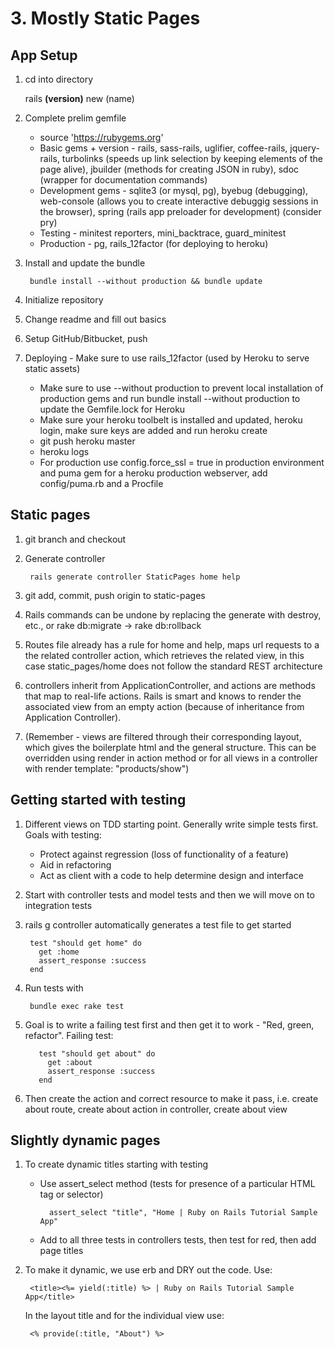 # 3. Mostly Static Pages
## App Setup
1. cd into directory

    rails __(version)__ new (name)
    
2. Complete prelim gemfile
    - source 'https://rubygems.org'
    - Basic gems + version - rails, sass-rails, uglifier, coffee-rails, jquery-rails, turbolinks (speeds up link selection by keeping elements of the page alive), jbuilder (methods for creating JSON in ruby), sdoc (wrapper for documentation commands) 
    - Development gems - sqlite3 (or mysql, pg), byebug (debugging), web-console (allows you to create interactive debuggig sessions in the browser), spring (rails app preloader for development) (consider pry)
    - Testing - minitest reporters, mini_backtrace, guard_minitest
    - Production - pg, rails_12factor (for deploying to heroku)
    
3. Install and update the bundle

        bundle install --without production && bundle update

4. Initialize repository
5. Change readme and fill out basics
6. Setup GitHub/Bitbucket, push
7. Deploying - Make sure to use rails_12factor (used by Heroku to serve static assets)
    - Make sure to use --without production to prevent local installation of production gems and run bundle install --without production to update the Gemfile.lock for Heroku
    - Make sure your heroku toolbelt is installed and updated, heroku login, make sure keys are added and run heroku create
    - git push heroku master
    - heroku logs
    - For production use config.force_ssl = true in production environment and puma gem for a heroku production webserver, add config/puma.rb and a Procfile
## Static pages
1. git branch and checkout
2. Generate controller
    
        rails generate controller StaticPages home help

3. git add, commit, push origin to static-pages
4. Rails commands can be undone by replacing the generate with destroy, etc., or rake db:migrate -> rake db:rollback
5. Routes file already has a rule for home and help, maps url requests to a the related controller action, which retrieves the related view, in this case static_pages/home does not follow the standard REST architecture
6. controllers inherit from ApplicationController, and actions are methods that map to real-life actions. Rails is smart and knows to render the associated view from an empty action (because of inheritance from Application Controller).
7. (Remember - views are filtered through their corresponding layout, which gives the boilerplate html and the general structure. This can be overridden using render in action method or for all views in a controller with render template: "products/show")
## Getting started with testing
1. Different views on TDD starting point. Generally write simple tests first. Goals with testing:
    - Protect against regression (loss of functionality of a feature)
    - Aid in refactoring
    - Act as client with a code to help determine design and interface
2. Start with controller tests and model tests and then we will move on to integration tests
3. rails g controller automatically generates a test file to get started
    
        test "should get home" do
          get :home
          assert_response :success
        end

4. Run tests with 

        bundle exec rake test 

5. Goal is to write a failing test first and then get it to work - "Red, green, refactor". Failing test:

          test "should get about" do
            get :about
            assert_response :success
          end

6. Then create the action and correct resource to make it pass, i.e. create about route, create about action in controller, create about view
## Slightly dynamic pages
1. To create dynamic titles starting with testing 
    - Use assert_select method (tests for presence of a particular HTML tag or selector)
    
            assert_select "title", "Home | Ruby on Rails Tutorial Sample App" 
        
    - Add to all three tests in controllers tests, then test for red, then add page titles
2. To make it dynamic, we use erb and DRY out the code. Use:

        <title><%= yield(:title) %> | Ruby on Rails Tutorial Sample App</title>

    In the layout title and for the individual view use:
    
        <% provide(:title, "About") %>



 
